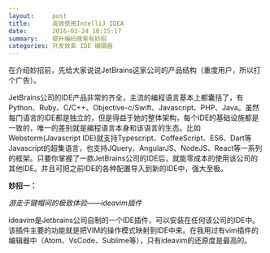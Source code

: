 ```yaml
---
layout:     post
title:      高效使用IntelliJ IDEA
date:       2016-03-24 10:15:17
summary:    提升编码效率有妙招
categories: 开发效率 IDE 编辑器
---
```


在介绍妙招前，先给大家说说JetBrains这家公司的产品结构（重度用户，所以打个广告）。

JetBrains公司的IDE产品非常的齐全，主流的编程语言基本上都囊括了，有Python、Ruby、C/C++、Objective-c/Swift、Javascript、PHP、Java。虽然每门语言的IDE都是独立的，但是得益于她的整体架构，每个IDE的基础设施都是一致的，唯一的差别就是编程语言本身和该语言的生态。比如Webstorm(Javascript IDE)就支持Typescript、CoffeeScript、ES6、Dart等Javascript的超集语言，也支持JQuery、AngularJS、NodeJS、React等一系列的框架。只要你掌握了一款JetBrains公司的IDE后，就能零成本的使用该公司的其他IDE。并且可把之前IDE的各种配置导入到新的IDE中，强大至极。


**妙招一：**

*游走于键帽间的极致体验——ideavim插件*

ideavim是Jetbrains公司自制的一个IDE插件，可以安装在任何该公司的IDE中。该插件主要的功能就是把VIM的操作模式映射到IDE中来。在我用过有vim插件的编辑器中（Atom、VsCode、Sublime等），只有ideavim的还原度是最高的。



